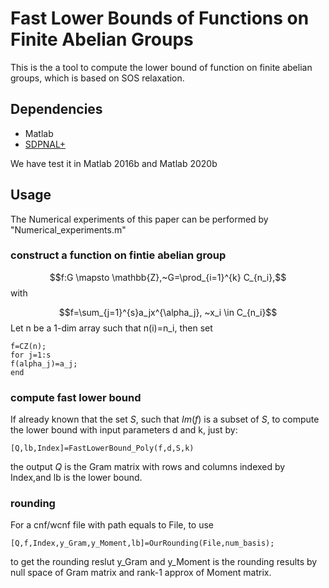 # Fast Lower Bounds of Functions on Finite Abelian Groups

This is the a tool to compute the lower bound of function on finite abelian groups, which is based on SOS relaxation.  

## Dependencies
- Matlab 
- [SDPNAL+](https://blog.nus.edu.sg/mattohkc/softwares/sdpnalplus/)

We have test it in Matlab 2016b and Matlab 2020b
## Usage
The Numerical experiments of this paper can be performed by "Numerical_experiments.m"

### construct a function on fintie abelian group  
$$f:G \mapsto \mathbb{Z},~G=\prod_{i=1}^{k}  C_{n_i},$$
with 

$$f=\sum_{j=1}^{s}a_jx^{\alpha_j}, ~x_i \in  C_{n_i}$$
Let n be a 1-dim array such that n(i)=n_i, then set
```
f=CZ(n);
for j=1:s
f(alpha_j)=a_j;
end
```
### compute fast lower bound  
If already known that the set $S$, such that $Im(f)$ is a subset of $S$, to compute the lower bound with input parameters d and k, just by:
```
[Q,lb,Index]=FastLowerBound_Poly(f,d,S,k)
```
the output $Q$ is the Gram matrix with rows and columns indexed by Index,and lb is the lower bound.
### rounding
For a cnf/wcnf file with path equals to File, to use
```
[Q,f,Index,y_Gram,y_Moment,lb]=OurRounding(File,num_basis);
```
to get the rounding reslut
y_Gram and y_Moment is the rounding results by null space of Gram matrix and rank-1 approx of Moment matrix.
